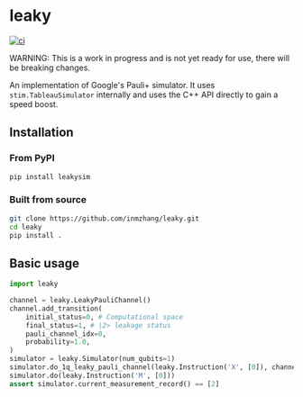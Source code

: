 # leaky

[![ci](https://github.com/inmzhang/leaky/actions/workflows/ci.yml/badge.svg)](https://github.com/inmzhang/leaky/actions/workflows/ci.yml)

WARNING: This is a work in progress and is not yet ready for use, there will be breaking changes.

An implementation of Google's Pauli+ simulator. It uses `stim.TableauSimulator` internally and uses
the C++ API directly to gain a speed boost.

## Installation

### From PyPI

```bash
pip install leakysim
```

### Built from source

```bash
git clone https://github.com/inmzhang/leaky.git
cd leaky
pip install .
```

## Basic usage

```python
import leaky

channel = leaky.LeakyPauliChannel()
channel.add_transition(
    initial_status=0, # Computational space
    final_status=1, # |2> leakage status
    pauli_channel_idx=0,
    probability=1.0,
)
simulator = leaky.Simulator(num_qubits=1)
simulator.do_1q_leaky_pauli_channel(leaky.Instruction('X', [0]), channel)
simulator.do(leaky.Instruction('M', [0]))
assert simulator.current_measurement_record() == [2]
```